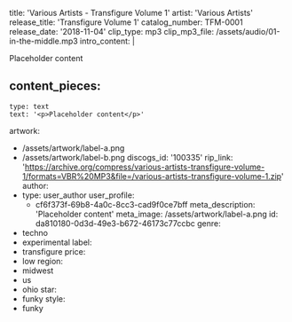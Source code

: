 title: 'Various Artists - Transfigure Volume 1'
artist: 'Various Artists'
release_title: 'Transfigure Volume 1'
catalog_number: TFM-0001
release_date: '2018-11-04'
clip_type: mp3
clip_mp3_file: /assets/audio/01-in-the-middle.mp3
intro_content: |
  <p>Placeholder content
  </p>
  
content_pieces:
  -
    type: text
    text: '<p>Placeholder content</p>'
artwork:
  - /assets/artwork/label-a.png
  - /assets/artwork/label-b.png
discogs_id: '100335'
rip_link: 'https://archive.org/compress/various-artists-transfigure-volume-1/formats=VBR%20MP3&file=/various-artists-transfigure-volume-1.zip'
author:
  -
    type: user_author
    user_profile:
      - cf6f373f-69b8-4a0c-8cc3-cad9f0ce7bff
meta_description: 'Placeholder content'
meta_image: /assets/artwork/label-a.png
id: da810180-0d3d-49e3-b672-46173c77ccbc
genre:
  - techno
  - experimental
label:
  - transfigure
price:
  - low
region:
  - midwest
  - us
  - ohio
star:
  - funky
style:
  - funky
